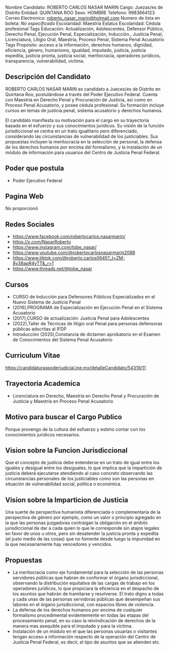 Nombre Candidato: ROBERTO CARLOS NASAR MARIN
Cargo: Juezas/es de Distrito
Entidad: QUINTANA ROO
Sexo: HOMBRE
Telefono: 9983664123
Correo Electronico: roberto_nasar_marin@hotmail.com
Numero de lista en boleta: *No especificado*
Escolaridad: Maestría
Estatus Escolaridad: Cédula profesional
Tags Educación: Actualización, Adolescentes, Defensor Público, Derecho Penal, Ejecución Penal, Especialización, Inducción., Justicia Penal, Licenciatura, Litigio Oral, Maestría, Proceso Penal, Sistema Penal Acusatorio
Tags Propósito: acceso a la información, derechos humanos, dignidad, eficiencia, género, humanismo, igualdad, imputado, justicia, justicia expedita, justicia pronta, justicia social, meritocracia, operadores jurídicos, transparencia, vulnerabilidad, víctima.


## Descripción del Candidato 

ROBERTO CARLOS NASAR MARIN es candidato a Jueces/es de Distrito en Quintana Roo, postulándose a través del Poder Ejecutivo Federal. Cuenta con Maestría en Derecho Penal y Procuración de Justicia, así como en Proceso Penal Acusatorio, y posee cédula profesional. Su formación incluye cursos en temas de justicia penal, sistema acusatorio y derechos humanos.

El candidato manifiesta su motivación para el cargo en su trayectoria basada en el esfuerzo y sus conocimientos jurídicos. Su visión de la función jurisdiccional se centra en un trato igualitario pero diferenciado, considerando las circunstancias de vulnerabilidad de los justiciables. Sus propuestas incluyen la meritocracia en la selección de personal, la defensa de los derechos humanos por encima del formalismo, y la instalación de un módulo de información para usuarios del Centro de Justicia Penal Federal.


## Poder que postula

- Poder Ejecutivo Federal


## Pagina Web

No proporcionó


## Redes Sociales

- https://www.facebook.com/robertocarlos.nasarmarin/
- https://x.com/NasarRoberto
- https://www.instagram.com/tobe_nasar/
- https://www.youtube.com/@robertocarlosnasarmarin2088
- https://www.tiktok.com/@roberto.carlos0645?_t=ZM-8v38apR4vTT&_r=1
- https://www.threads.net/@tobe_nasar


## Cursos

- CURSO de Inducción para Defensores Públicos Especializados en el Nuevo Sistema de Justicia Penal
- (2016),PROGRAMA de Especialización en Ejecución Penal en el Sistema Acusatorio
- (2017),CURSO de actualización: Justicia Penal para Adolescentes
- (2022),Taller de Técnicas de litigio oral Penal para personas defensoras públicas adscritas al IFDP
- Introducción (2025),Constancia de dictamen aprobatorio en el Examen de Conocimientos del Sistema Penal Acusatorio


## Curriculum Vitae

https://candidaturaspoderjudicial.ine.mx/detalleCandidato/54319/11


## Trayectoria Academica

- Licenciatura en Derecho, Maestría en Derecho Penal y Procuración de Justicia y Maestría en Proceso Penal Acusatorio


## Motivo para buscar el Cargo Publico

Porque provengo de la cultura del esfuerzo y estimo contar con los conocimientos jurídicos necesarios.


## Vision sobre la Funcion Jurisdiccional

Que el concepto de justicia debe entenderse en un trato de igual entre los iguales y desigual entre los desiguales, lo que implica que la impartición de justicia deberá ejecutarse atendiendo al caso concreto observando las circunstancias personales de los justiciables como son las personas en situación de vulnerabilidad social, política o económica.


## Vision sobre la Imparticion de Justicia

Una suerte de perspectiva humanista diferenciada o complementaria de la perspectiva de género por ejemplo, como un valor o principio agregado en la que las personas juzgadoras contraigan la obligación en el ámbito jurisdiccional de dar a cada quien lo que le corresponde sin atajos legales en favor de unos u otros, pero sin desatender la justicia pronta y expedita (el justo medio de las cosas) que no fomente desde luego la impunidad en la que necesariamente hay vencedores y vencidos.


## Propuestas

- La meritocracia como eje fundamental para la selección de las personas servidores públicas que habran de conformar el órgano jurisdiccional, observando la distribución equitativa de las cargas de trabajo en los operadores jurídicos, lo que propiciara la eficiencia en el despacho de los asuntos que habrán de tramitarse y resolverse. El trato digno a todas y cada unas de las personas servidoras públicas que desempeñan sus labores en el órgano jurisdiccional, con espacios libres de violencia.
- La defensa de los derechos humanos por encima de cualquier formalismo procedimental evidentemente en todas las etapas del procesamiento penal, en su caso la reivindicación de derechos de la manera mas asequible para el imputado y para la víctima.
- Instalación de un módulo en el que las personas usuarias o visitantes tengan acceso a información respecto de la operación del Centro de Justicia Penal Federal, es decir, el tipo de asuntos que se atienden etc.

